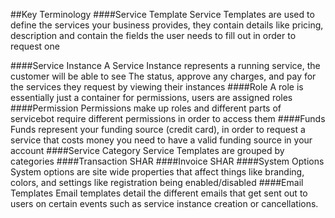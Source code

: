 ##Key Terminology
####Service Template
Service Templates are used to define the services your business provides, they 
contain details like pricing, description and contain the fields the user needs to fill out in order to request one

####Service Instance
A Service Instance represents a running service, the customer will be able to see
The status, approve any charges, and pay for the services they request by viewing their instances
####Role
A role is essentially just a container for permissions, users are assigned roles
####Permission
Permissions make up roles and different parts of servicebot require different permissions in order to access them
####Funds
Funds represent your funding source (credit card), in order to request a service that costs money you need to have a valid funding 
source in your account
####Service Category
Service Templates are grouped by categories
####Transaction
SHAR
####Invoice
SHAR
####System Options
System options are site wide properties that affect things like branding, colors, and settings like registration being enabled/disabled
####Email Templates
Email templates detail the different emails that get sent out to users on certain events such as service instance creation or cancellations.


